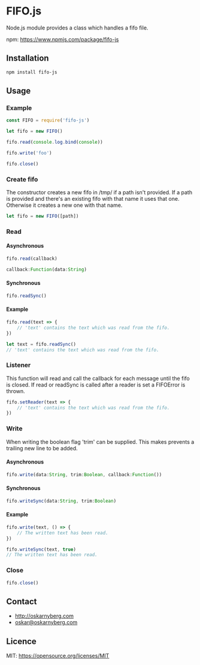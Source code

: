 # FIFO.js
Node.js module provides a class which handles a fifo file.

npm: https://www.npmjs.com/package/fifo-js

## Installation
```sh
npm install fifo-js
```

## Usage
### Example
```Javascript
const FIFO = require('fifo-js')

let fifo = new FIFO()

fifo.read(console.log.bind(console))

fifo.write('foo')

fifo.close()
```

### Create fifo
The constructor creates a new fifo in /tmp/ if a path isn't provided. If a path
is provided and there's an existing fifo with that name it uses that one.
Otherwise it creates a new one with that name.
```Javascript
let fifo = new FIFO([path])
```

### Read
#### Asynchronous
```Javascript
fifo.read(callback)

callback:Function(data:String)
```

#### Synchronous
```Javascript
fifo.readSync()
```

#### Example
```Javascript
fifo.read(text => {
    // 'text' contains the text which was read from the fifo.
})

let text = fifo.readSync()
// 'text' contains the text which was read from the fifo.
```

### Listener
This function will read and call the callback for each message until the fifo
is closed. If read or readSync is called after a reader is set a FIFOError is
thrown.
```Javascript
fifo.setReader(text => {
    // 'text' contains the text which was read from the fifo.
})
```

### Write
When writing the boolean flag 'trim' can be supplied. This makes prevents a
trailing new line to be added.

#### Asynchronous
```Javascript
fifo.write(data:String, trim:Boolean, callback:Function())
```

#### Synchronous
```Javascript
fifo.writeSync(data:String, trim:Boolean)
```

#### Example
```Javascript
fifo.write(text, () => {
    // The written text has been read.
})

fifo.writeSync(text, true)
// The written text has been read.
```

### Close
```Javascript
fifo.close()
```

## Contact
* http://oskarnyberg.com
* oskar@oskarnyberg.com

## Licence
MIT: https://opensource.org/licenses/MIT

